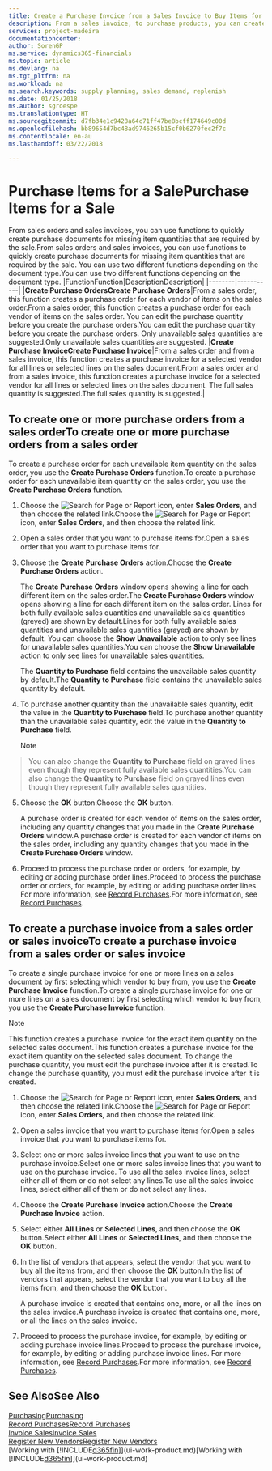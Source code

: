 ```yaml
---
title: Create a Purchase Invoice from a Sales Invoice to Buy Items for a Sale | Microsoft Docs
description: From a sales invoice, to purchase products, you can create a purchase invoice for a vendor or supplier.
services: project-madeira
documentationcenter: 
author: SorenGP
ms.service: dynamics365-financials
ms.topic: article
ms.devlang: na
ms.tgt_pltfrm: na
ms.workload: na
ms.search.keywords: supply planning, sales demand, replenish
ms.date: 01/25/2018
ms.author: sgroespe
ms.translationtype: HT
ms.sourcegitcommit: d7fb34e1c9428a64c71ff47be8bcff174649c00d
ms.openlocfilehash: bb89654d7bc48ad9746265b15cf0b6270fec2f7c
ms.contentlocale: en-au
ms.lasthandoff: 03/22/2018

---
```

# <a name="purchase-items-for-a-sale"></a><span data-ttu-id="13239-103">Purchase Items for a Sale</span><span class="sxs-lookup"><span data-stu-id="13239-103">Purchase Items for a Sale</span></span>
<span data-ttu-id="13239-104">From sales orders and sales invoices, you can use functions to quickly create purchase documents for missing item quantities that are required by the sale.</span><span class="sxs-lookup"><span data-stu-id="13239-104">From sales orders and sales invoices, you can use functions to quickly create purchase documents for missing item quantities that are required by the sale.</span></span> <span data-ttu-id="13239-105">You can use two different functions depending on the document type.</span><span class="sxs-lookup"><span data-stu-id="13239-105">You can use two different functions depending on the document type.</span></span>
|<span data-ttu-id="13239-106">Function</span><span class="sxs-lookup"><span data-stu-id="13239-106">Function</span></span>|<span data-ttu-id="13239-107">Description</span><span class="sxs-lookup"><span data-stu-id="13239-107">Description</span></span>|
|--------|-----------|
|<span data-ttu-id="13239-108">**Create Purchase Orders**</span><span class="sxs-lookup"><span data-stu-id="13239-108">**Create Purchase Orders**</span></span>|<span data-ttu-id="13239-109">From a sales order, this function creates a purchase order for each vendor of items on the sales order.</span><span class="sxs-lookup"><span data-stu-id="13239-109">From a sales order, this function creates a purchase order for each vendor of items on the sales order.</span></span> <span data-ttu-id="13239-110">You can edit the purchase quantity before you create the purchase orders.</span><span class="sxs-lookup"><span data-stu-id="13239-110">You can edit the purchase quantity before you create the purchase orders.</span></span> <span data-ttu-id="13239-111">Only unavailable sales quantities are suggested.</span><span class="sxs-lookup"><span data-stu-id="13239-111">Only unavailable sales quantities are suggested.</span></span>
|<span data-ttu-id="13239-112">**Create Purchase Invoice**</span><span class="sxs-lookup"><span data-stu-id="13239-112">**Create Purchase Invoice**</span></span>|<span data-ttu-id="13239-113">From a sales order and from a sales invoice, this function creates a purchase invoice for a selected vendor for all lines or selected lines on the sales document.</span><span class="sxs-lookup"><span data-stu-id="13239-113">From a sales order and from a sales invoice, this function creates a purchase invoice for a selected vendor for all lines or selected lines on the sales document.</span></span> <span data-ttu-id="13239-114">The full sales quantity is suggested.</span><span class="sxs-lookup"><span data-stu-id="13239-114">The full sales quantity is suggested.</span></span>|

## <a name="to-create-one-or-more-purchase-orders-from-a-sales-order"></a><span data-ttu-id="13239-115">To create one or more purchase orders from a sales order</span><span class="sxs-lookup"><span data-stu-id="13239-115">To create one or more purchase orders from a sales order</span></span>
<span data-ttu-id="13239-116">To create a purchase order for each unavailable item quantity on the sales order, you use the **Create Purchase Orders** function.</span><span class="sxs-lookup"><span data-stu-id="13239-116">To create a purchase order for each unavailable item quantity on the sales order, you use the **Create Purchase Orders** function.</span></span>

1. <span data-ttu-id="13239-117">Choose the ![Search for Page or Report](media/ui-search/search_small.png "Search for Page or Report icon") icon, enter **Sales Orders**, and then choose the related link.</span><span class="sxs-lookup"><span data-stu-id="13239-117">Choose the ![Search for Page or Report](media/ui-search/search_small.png "Search for Page or Report icon") icon, enter **Sales Orders**, and then choose the related link.</span></span>
2. <span data-ttu-id="13239-118">Open a sales order that you want to purchase items for.</span><span class="sxs-lookup"><span data-stu-id="13239-118">Open a sales order that you want to purchase items for.</span></span>
3. <span data-ttu-id="13239-119">Choose the **Create Purchase Orders** action.</span><span class="sxs-lookup"><span data-stu-id="13239-119">Choose the **Create Purchase Orders** action.</span></span>

    <span data-ttu-id="13239-120">The **Create Purchase Orders** window opens showing a line for each different item on the sales order.</span><span class="sxs-lookup"><span data-stu-id="13239-120">The **Create Purchase Orders** window opens showing a line for each different item on the sales order.</span></span> <span data-ttu-id="13239-121">Lines for both fully available sales quantities and unavailable sales quantities (greyed) are shown by default.</span><span class="sxs-lookup"><span data-stu-id="13239-121">Lines for both fully available sales quantities and unavailable sales quantities (grayed) are shown by default.</span></span> <span data-ttu-id="13239-122">You can choose the **Show Unavailable** action to only see lines for unavailable sales quantities.</span><span class="sxs-lookup"><span data-stu-id="13239-122">You can choose the **Show Unavailable** action to only see lines for unavailable sales quantities.</span></span>

    <span data-ttu-id="13239-123">The **Quantity to Purchase** field contains the unavailable sales quantity by default.</span><span class="sxs-lookup"><span data-stu-id="13239-123">The **Quantity to Purchase** field contains the unavailable sales quantity by default.</span></span>
4. <span data-ttu-id="13239-124">To purchase another quantity than the unavailable sales quantity, edit the value in the **Quantity to Purchase** field.</span><span class="sxs-lookup"><span data-stu-id="13239-124">To purchase another quantity than the unavailable sales quantity, edit the value in the **Quantity to Purchase** field.</span></span>

    > [!NOTE]  
>   <span data-ttu-id="13239-125">You can also change the **Quantity to Purchase** field on grayed lines even though they represent fully available sales quantities.</span><span class="sxs-lookup"><span data-stu-id="13239-125">You can also change the **Quantity to Purchase** field on grayed lines even though they represent fully available sales quantities.</span></span>
5. <span data-ttu-id="13239-126">Choose the **OK** button.</span><span class="sxs-lookup"><span data-stu-id="13239-126">Choose the **OK** button.</span></span>

    <span data-ttu-id="13239-127">A purchase order is created for each vendor of items on the sales order, including any quantity changes that you made in the **Create Purchase Orders** window.</span><span class="sxs-lookup"><span data-stu-id="13239-127">A purchase order is created for each vendor of items on the sales order, including any quantity changes that you made in the **Create Purchase Orders** window.</span></span>
7. <span data-ttu-id="13239-128">Proceed to process the purchase order or orders, for example, by editing or adding purchase order lines.</span><span class="sxs-lookup"><span data-stu-id="13239-128">Proceed to process the purchase order or orders, for example, by editing or adding purchase order lines.</span></span> <span data-ttu-id="13239-129">For more information, see [Record Purchases](purchasing-how-record-purchases.md).</span><span class="sxs-lookup"><span data-stu-id="13239-129">For more information, see [Record Purchases](purchasing-how-record-purchases.md).</span></span>


## <a name="to-create-a-purchase-invoice-from-a-sales-order-or-sales-invoice"></a><span data-ttu-id="13239-130">To create a purchase invoice from a sales order or sales invoice</span><span class="sxs-lookup"><span data-stu-id="13239-130">To create a purchase invoice from a sales order or sales invoice</span></span>
<span data-ttu-id="13239-131">To create a single purchase invoice for one or more lines on a sales document by first selecting which vendor to buy from, you use the **Create Purchase Invoice** function.</span><span class="sxs-lookup"><span data-stu-id="13239-131">To create a single purchase invoice for one or more lines on a sales document by first selecting which vendor to buy from, you use the **Create Purchase Invoice** function.</span></span>

> [!NOTE]  
>   <span data-ttu-id="13239-132">This function creates a purchase invoice for the exact item quantity on the selected sales document.</span><span class="sxs-lookup"><span data-stu-id="13239-132">This function creates a purchase invoice for the exact item quantity on the selected sales document.</span></span> <span data-ttu-id="13239-133">To change the purchase quantity, you must edit the purchase invoice after it is created.</span><span class="sxs-lookup"><span data-stu-id="13239-133">To change the purchase quantity, you must edit the purchase invoice after it is created.</span></span>  

1. <span data-ttu-id="13239-134">Choose the ![Search for Page or Report](media/ui-search/search_small.png "Search for Page or Report icon") icon, enter **Sales Orders**, and then choose the related link.</span><span class="sxs-lookup"><span data-stu-id="13239-134">Choose the ![Search for Page or Report](media/ui-search/search_small.png "Search for Page or Report icon") icon, enter **Sales Orders**, and then choose the related link.</span></span>
2. <span data-ttu-id="13239-135">Open a sales invoice that you want to purchase items for.</span><span class="sxs-lookup"><span data-stu-id="13239-135">Open a sales invoice that you want to purchase items for.</span></span>
3. <span data-ttu-id="13239-136">Select one or more sales invoice lines that you want to use on the purchase invoice.</span><span class="sxs-lookup"><span data-stu-id="13239-136">Select one or more sales invoice lines that you want to use on the purchase invoice.</span></span> <span data-ttu-id="13239-137">To use all the sales invoice lines, select either all of them or do not select any lines.</span><span class="sxs-lookup"><span data-stu-id="13239-137">To use all the sales invoice lines, select either all of them or do not select any lines.</span></span>
4. <span data-ttu-id="13239-138">Choose the **Create Purchase Invoice** action.</span><span class="sxs-lookup"><span data-stu-id="13239-138">Choose the **Create Purchase Invoice** action.</span></span>
5. <span data-ttu-id="13239-139">Select either **All Lines** or **Selected Lines**, and then choose the **OK** button.</span><span class="sxs-lookup"><span data-stu-id="13239-139">Select either **All Lines** or **Selected Lines**, and then choose the **OK** button.</span></span>  
6. <span data-ttu-id="13239-140">In the list of vendors that appears, select the vendor that you want to buy all the items from, and then choose the **OK** button.</span><span class="sxs-lookup"><span data-stu-id="13239-140">In the list of vendors that appears, select the vendor that you want to buy all the items from, and then choose the **OK** button.</span></span>

    <span data-ttu-id="13239-141">A purchase invoice is created that contains one, more, or all the lines on the sales invoice.</span><span class="sxs-lookup"><span data-stu-id="13239-141">A purchase invoice is created that contains one, more, or all the lines on the sales invoice.</span></span>
7. <span data-ttu-id="13239-142">Proceed to process the purchase invoice, for example, by editing or adding purchase invoice lines.</span><span class="sxs-lookup"><span data-stu-id="13239-142">Proceed to process the purchase invoice, for example, by editing or adding purchase invoice lines.</span></span> <span data-ttu-id="13239-143">For more information, see [Record Purchases](purchasing-how-record-purchases.md).</span><span class="sxs-lookup"><span data-stu-id="13239-143">For more information, see [Record Purchases](purchasing-how-record-purchases.md).</span></span>

## <a name="see-also"></a><span data-ttu-id="13239-144">See Also</span><span class="sxs-lookup"><span data-stu-id="13239-144">See Also</span></span>
[<span data-ttu-id="13239-145">Purchasing</span><span class="sxs-lookup"><span data-stu-id="13239-145">Purchasing</span></span>](purchasing-manage-purchasing.md)  
[<span data-ttu-id="13239-146">Record Purchases</span><span class="sxs-lookup"><span data-stu-id="13239-146">Record Purchases</span></span>](purchasing-how-record-purchases.md)  
[<span data-ttu-id="13239-147">Invoice Sales</span><span class="sxs-lookup"><span data-stu-id="13239-147">Invoice Sales</span></span>](sales-how-invoice-sales.md)  
[<span data-ttu-id="13239-148">Register New Vendors</span><span class="sxs-lookup"><span data-stu-id="13239-148">Register New Vendors</span></span>](purchasing-how-register-new-vendors.md)  
<span data-ttu-id="13239-149">[Working with [!INCLUDE[d365fin](includes/d365fin_md.md)]](ui-work-product.md)</span><span class="sxs-lookup"><span data-stu-id="13239-149">[Working with [!INCLUDE[d365fin](includes/d365fin_md.md)]](ui-work-product.md)</span></span>

